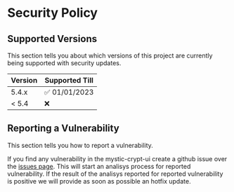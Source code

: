 # Security Policy

## Supported Versions

This section tells you about which versions of this project are
currently being supported with security updates.

| Version | Supported Till         |
| ------- | ------------------ |
| 5.4.x   | :white_check_mark: 01/01/2023 |
| < 5.4   | :x:                |

## Reporting a Vulnerability

This section tells you how to report a vulnerability.

If you find any vulnerability in the mystic-crypt-ui create a github issue over the [issues page](https://github.com/astrapi69/mystic-crypt-ui/issues). This will start an analisys process for reported vulnerability.
If the result of the analisys reported for reported vulnerability is positive we will provide as soon as possible an hotfix update.
